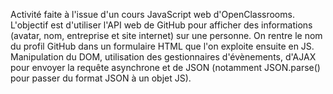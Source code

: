 Activité faite à l'issue d'un cours JavaScript web d'OpenClassrooms.
L'objectif est d'utiliser l'API web de GitHub pour afficher des informations (avatar, nom, entreprise et site internet) sur une personne. On rentre le nom du profil GitHub dans un formulaire HTML que l'on exploite ensuite en JS.
Manipulation du DOM, utilisation des gestionnaires d'évènements, d'AJAX pour envoyer la requête asynchrone et de JSON (notamment JSON.parse() pour passer du format JSON à un objet JS).
